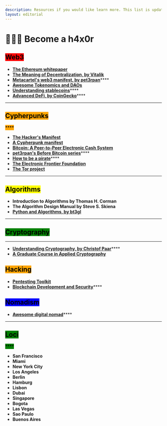 ```yaml
---
description: Resources if you would like learn more. This list is updated periodically.
layout: editorial
---
```


# 👩🏿‍💻 Become a h4x0r

## <mark style="background-color:red;">Web3</mark>

<mark style="background-color:red;"></mark>

* **​**[**The Ethereum whitepaper**](https://ethereum.org/en/whitepaper/)**​**
* **​**[**The Meaning of Decentralization, by Vitalik**](https://medium.com/@VitalikButerin/the-meaning-of-decentralization-a0c92b76a274)**​**
* **​**[**Metacartel's web3 manifest, by pet3rpan**](https://github.com/lilith-security/Metacartel-is-Roots/blob/master/web3-manifesto.md)****
* [**Awesome Tokenomics and DAOs**](https://github.com/bt3gl-labs/Awesome-DAOs)
* [**Understanding stablecoins**](https://www.investopedia.com/terms/s/stablecoin.asp)****
* [**Advanced DeFi, by CoinGecko**](https://store.coingecko.com/products/how-to-defi-advanced)****

****

## <mark style="background-color:orange;">**Cypherpunks**</mark>

<mark style="background-color:orange;">****</mark>

* ****[**The Hacker's Manifest**](http://phrack.org/issues/7/3.html#article)****
* ****[**A Cypherpunk manifest**](https://activism.net/cypherpunk/manifesto.html)****
* ****[**Bitcoin: A Peer-to-Peer Electronic Cash System**](https://bitcoin.org/bitcoin.pdf)****
* [**pet3rpan's Before Bitcoin series**](https://pet3rpan.medium.com/history-of-things-before-bitcoin-cryptocurrency-part-one-e199f02ca380)****
* [**How to be a pirate**](https://www.youtube.com/watch?v=T0fAznO1wA8)****
* ****[**The Electronic Frontier Foundation**](https://www.eff.org/)****
* ****[**The Tor project**](https://www.torproject.org/)****

****

## <mark style="background-color:yellow;">Algorithms</mark>



* **Introduction to Algorithms by Thomas H. Corman**
* **The Algorithm Design Manual by Steve S. Skiena**
* ****[**Python and Algorithms, by bt3gl**](https://github.com/bt3gl-labs/Book-on-Python-and-Algorithms)****

****

## <mark style="background-color:green;">Cryptography</mark>

****

* [**Understanding Cryptography, by Christof Paar**](https://github.com/lilith-security/COMPUTER-SCIENCE-REFS/blob/main/Understanding%20Cryptography%20by%20Christof%20Paar%20.pdf)****
* ****[**A Graduate Course in Applied Cryptography**](http://toc.cryptobook.us/)****



## <mark style="background-color:orange;">Hacking</mark>



* ****[**Pentesting Toolkit**](https://github.com/bt3gl-labs/Pentesting-Toolkit)****
* [**Blockchain Development and Security**](https://github.com/bt3gl-labs/Blockchain-Hacking-Toolkit)****



## <mark style="background-color:blue;">Nomadism</mark>



* [**Awesome digital nomad**](https://github.com/bt3gl-labs/Awesome-Digital-Noma)****

****

## <mark style="background-color:green;">**Loci**</mark>

<mark style="background-color:green;">****</mark>

* **San Francisco**
* **Miami**
* **New York City**
* **Los Angeles**
* **Berlin**
* **Hamburg**
* **Lisbon**
* **Dubai**
* **Singapore**
* **Bogota**
* **Las Vegas**
* **Sao Paulo**
* **Buenos Aires**

